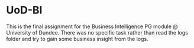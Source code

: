 # UoD-BI

This is the final assignment for the Business Intelligence PG module @ University of Dundee. There was no specific task rather than read the logs folder and try to gain some business insight from the logs.
